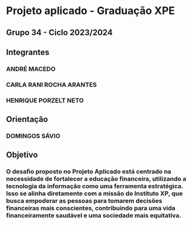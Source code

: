 # Projeto aplicado - Graduação XPE
## Grupo 34 - Ciclo 2023/2024

  
## Integrantes
### ANDRÉ MACEDO
### CARLA RANI ROCHA ARANTES
### HENRIQUE PORZELT NETO

  
## Orientação
### DOMINGOS SÁVIO

  
## Objetivo
### O desafio proposto no Projeto Aplicado está centrado na necessidade de fortalecer a educação financeira, utilizando a tecnologia da informação como uma ferramenta estratégica. Isso se alinha diretamente com a missão do Instituto XP, que busca empoderar as pessoas para tomarem decisões financeiras mais conscientes, contribuindo para uma vida financeiramente saudável e uma sociedade mais equitativa.
